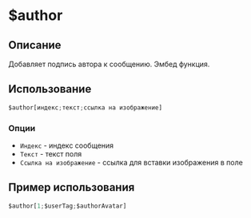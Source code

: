 # $author

## Описание
Добавляет подпись автора к сообщению. Эмбед функция.
## Использование
```js
$author[индекс;текст;ссылка на изображение]
```

### Опции
- `Индекс` - индекс сообщения
- `Teкст` - текст поля 
- `Ссылка на изображение` - ссылка для вставки изображения в поле

## Пример использования
```js
$author[1;$userTag;$authorAvatar]
```
